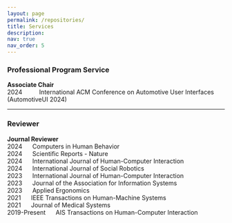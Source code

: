 ```yaml
---
layout: page
permalink: /repositories/
title: Services
description:
nav: true
nav_order: 5
---
```


### Professional Program Service
**Associate Chair**<br />
2024 &nbsp;&nbsp;&nbsp;&nbsp;&nbsp;&nbsp;&nbsp;&nbsp; International ACM Conference on Automotive User Interfaces (AutomotiveUI 2024)

***
### Reviewer
**Journal Reviewer**<br />
2024 &nbsp;&nbsp;&nbsp;&nbsp; Computers in Human Behavior
<br />
2024 &nbsp;&nbsp;&nbsp;&nbsp; Scientific Reports - Nature
<br />
2024 &nbsp;&nbsp;&nbsp;&nbsp; International Journal of Human-Computer Interaction
<br />
2024 &nbsp;&nbsp;&nbsp;&nbsp; International Journal of Social Robotics
<br />
2023 &nbsp;&nbsp;&nbsp;&nbsp; International Journal of Human-Computer Interaction
<br />
2023 &nbsp;&nbsp;&nbsp;&nbsp; Journal of the Association for Information Systems
<br />
2023 &nbsp;&nbsp;&nbsp;&nbsp; Applied Ergonomics
<br />
2021 &nbsp;&nbsp;&nbsp;&nbsp; IEEE Transactions on Human-Machine Systems
<br />
2021 &nbsp;&nbsp;&nbsp;&nbsp; Journal of Medical Systems
<br />
2019-Present &nbsp;&nbsp;&nbsp;&nbsp; AIS Transactions on Human-Computer Interaction
<br />
